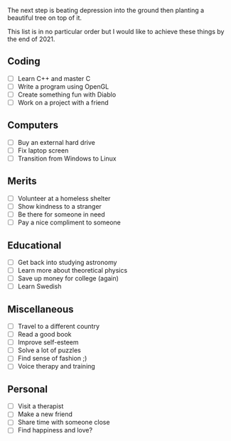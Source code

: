 The next step is beating depression into the ground then planting a beautiful tree on top of it.

This list is in no particular order but I would like to achieve these things by the end of 2021.

## Coding

- [ ] Learn C++ and master C
- [ ] Write a program using OpenGL
- [ ] Create something fun with Diablo
- [ ] Work on a project with a friend

## Computers

- [ ] Buy an external hard drive
- [ ] Fix laptop screen
- [ ] Transition from Windows to Linux

## Merits

- [ ] Volunteer at a homeless shelter
- [ ] Show kindness to a stranger
- [ ] Be there for someone in need
- [ ] Pay a nice compliment to someone

## Educational

- [ ] Get back into studying astronomy
- [ ] Learn more about theoretical physics
- [ ] Save up money for college (again)
- [ ] Learn Swedish

## Miscellaneous

- [ ] Travel to a different country
- [ ] Read a good book
- [ ] Improve self-esteem
- [ ] Solve a lot of puzzles
- [ ] Find sense of fashion ;)
- [ ] Voice therapy and training

## Personal

- [ ] Visit a therapist
- [ ] Make a new friend
- [ ] Share time with someone close
- [ ] Find happiness and love?
